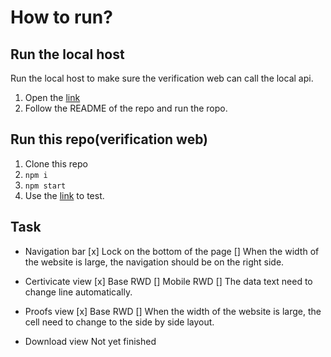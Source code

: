 # How to run?
## Run the local host
Run the local host to make sure the verification web can call the local api.
1. Open the [link](https://github.com/tina1998612/chain-certificate/tree/restructure)
2. Follow the README of the repo and run the ropo.

## Run this repo(verification web)
1. Clone this repo
2. `npm i`
3. `npm start`
4. Use the [link](http://localhost:3000/?email=georgetest@gmail.com) to test.

## Task
- Navigation bar
[x] Lock on the bottom of the page
[] When the width of the website is large, the navigation should be on the right side.

- Certivicate view
[x] Base RWD
[] Mobile RWD
[] The data text need to change line automatically.

- Proofs view
[x] Base RWD
[] When the width of the website is large, the cell need to change to the side by side layout.

- Download view
Not yet finished

